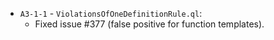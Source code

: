 - `A3-1-1` - `ViolationsOfOneDefinitionRule.ql`:
   - Fixed issue #377 (false positive for function templates).